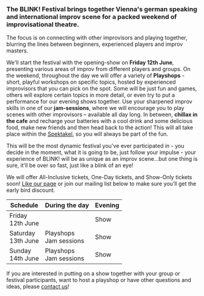 ### The BLINK! Festival brings together Vienna's german speaking and international improv scene for a packed weekend of improvisational theatre.

The focus is on connecting with other improvisors and playing together, blurring the lines between beginners, experienced players and improv masters.

We'll start the festival with the opening-show on **Friday 12th June**, presenting various areas of improv from different players and groups. On the weekend, throughout the day we will offer a variety of **Playshops** - short, playful workshops on specific topics, hosted by experienced improvisors that you can pick on the spot. Some will be just fun and games, others will explore certain topics in more detail, or even try to put a performance for our evening shows together. Use your sharpened improv skills in one of our **jam-sessions**, where we will encourage you to play scenes with other improvisors – available all day long. In between, **chillax in the cafe** and recharge your batteries with a cool drink and some delicious food, make new friends and then head back to the action! This will all take place within the [Spektakel](https://www.spektakel.wien), so you will always be part of the fun.

This will be the most dynamic festival you've ever participated in - you decide in the moment, what it is going to be, just follow your impulse - your experience of BLINK! will be as unique as an improv scene...but one thing is sure, it'll be over so fast, just like a blink of an eye!
  
We will offer All-Inclusive tickets, One-Day tickets, and Show-Only tickets soon! [Like our page](https://www.facebook.com/BLINK.Improfestival/) or join our mailing list below to make sure you’ll get the early bird discount.

| Schedule                | During the day              | Evening |
| ----------------------- | --------------------------- | ------- |
| Friday<br />12th June   |                             | Show    |
| Saturday<br />13th June | Playshops<br />Jam sessions | Show    |
| Sunday<br />14th June   | Playshops<br />Jam sessions | Show    |

If you are interested in putting on a show together with your group or festival participants, want to host a playshop or have other questions and ideas, please [contact us](mailto:improv@blink-festival.at)!
